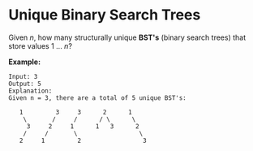 # Unique Binary Search Trees

Given _n_, how many structurally unique __BST's__ (binary search trees) that store values 1 ... _n_?

__Example:__

```pseudo
Input: 3
Output: 5
Explanation:
Given n = 3, there are a total of 5 unique BST's:

   1         3     3      2      1
    \       /     /      / \      \
     3     2     1      1   3      2
    /     /       \                 \
   2     1         2                 3
```